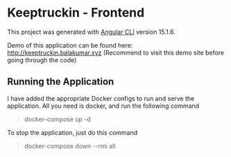 # Keeptruckin - Frontend

This project was generated with [Angular CLI](https://github.com/angular/angular-cli) version 15.1.6. 

Demo of this application can be found here: http://keeptruckin.balakumar.xyz
(Recommend to visit this demo site before going through the code)

## Running the Application
I have added the appropriate Docker configs to run and serve the application. All you need is docker, and run the following command
> docker-compose up -d

To stop the application, just do this command
> docker-compose down --rmi all
